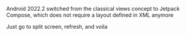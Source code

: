 Android 2022.2 switched from the classical views concept to Jetpack Compose, which does not require a layout defined in XML anymore

Just go to split screen, refresh, and voila
